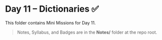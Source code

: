 # Day 11 – Dictionaries ✅

This folder contains Mini Missions for Day 11.

> Notes, Syllabus, and Badges are in the **Notes/** folder at the repo root.